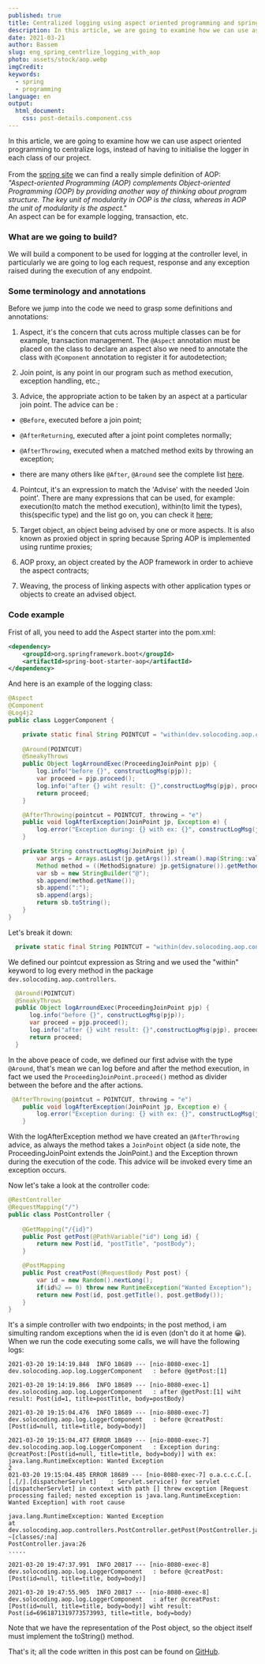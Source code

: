 ```yaml
---
published: true
title: Centralized logging using aspect oriented programming and spring
description: In this article, we are going to examine how we can use aspect programming to centralize logs ...
date: 2021-03-21
author: Bassem
slug: eng_spring_centrlize_logging_with_aop
photo: assets/stock/aop.webp
imgCredit:
keywords:
  - spring
  - programming
language: en
output:
  html_document:
    css: post-details.component.css
---
```

In this article, we are going to examine how we can use aspect oriented programming to centralize logs, instead of having to initialise the logger in each class of our project.
<br>
<br>
From the [spring site](https://docs.spring.io/spring-framework/docs/current/reference/html/core.html#aop) we can find a really simple definition of AOP:
<br>
_"Aspect-oriented Programming (AOP) complements Object-oriented Programming (OOP) by providing another way of thinking about program structure. The key unit of modularity in OOP is the class, whereas in AOP the unit of modularity is the aspect."_
<br>
An aspect can be for example logging, transaction, etc.

### What are we going to build?

We will build a component to be used for logging at the controller level, in particularly we are going to log each request, response and any exception raised during the execution of any endpoint.

### Some terminology and annotations

Before we jump into the code we need to grasp some definitions and annotations:

1. Aspect, it's the concern that cuts across multiple classes can be for example, transaction management. The `@Aspect` annotation must be placed on the class to declare an aspect also we need to annotate the class with `@Component` annotation to register it for autodetection;

2. Join point, is any point in our program such as method execution, exception handling, etc.;

3. Advice, the appropriate action to be taken by an aspect at a particular join point. The advice can be :

- `@Before`, executed before a join point;

- `@AfterReturning`, executed after a joint point completes normally;

- `@AfterThrowing`, executed when a matched method exits by throwing an exception;

- there are many others like  `@After`, `@Around` see the complete list [here](https://docs.spring.io/spring-framework/docs/current/reference/html/core.html#aop-advice).

4. Pointcut, it's an expression to match the 'Advise' with the needed 'Join point'. There are many expressions that can be used, for example: execution(to match the method execution), within(to limit the types), this(specific type) and the list go on, you can check it [here](https://docs.spring.io/spring-framework/docs/current/reference/html/core.html#aop-pointcuts-designators);

5. Target object, an object being advised by one or more aspects. It is also known as proxied object in spring because Spring AOP is implemented using runtime proxies;

6. AOP proxy, an object created by the AOP framework in order to achieve the aspect contracts;

7. Weaving, the process of linking aspects with other application types or objects to create an advised object.

### Code example

Frist of all, you need to add the Aspect starter into the pom.xml:

```xml
<dependency>
	<groupId>org.springframework.boot</groupId>
	<artifactId>spring-boot-starter-aop</artifactId>
</dependency>
```

And here is an example of the logging class:

```java
@Aspect
@Component
@Log4j2
public class LoggerComponent {

    private static final String POINTCUT = "within(dev.solocoding.aop.controllers.*)";
    
    @Around(POINTCUT)
    @SneakyThrows
    public Object logArroundExec(ProceedingJoinPoint pjp) {
        log.info("before {}", constructLogMsg(pjp));
        var proceed = pjp.proceed();
        log.info("after {} wiht result: {}",constructLogMsg(pjp), proceed.toString());
        return proceed;
    }

    @AfterThrowing(pointcut = POINTCUT, throwing = "e")
    public void logAfterException(JoinPoint jp, Exception e) {
        log.error("Exception during: {} with ex: {}", constructLogMsg(jp),  e.toString());
    }

    private String constructLogMsg(JoinPoint jp) {
        var args = Arrays.asList(jp.getArgs()).stream().map(String::valueOf).collect(Collectors.joining(",", "[", "]"));
        Method method = ((MethodSignature) jp.getSignature()).getMethod();
        var sb = new StringBuilder("@");
        sb.append(method.getName());
        sb.append(":");
        sb.append(args);
        return sb.toString();
    }
}
```

Let's break it down:

```java
  private static final String POINTCUT = "within(dev.solocoding.aop.controllers.*)";
```

We defined our pointcut expression as String and we used the "within" keyword to log every method in the package `dev.solocoding.aop.controllers`.

```java
  @Around(POINTCUT)
  @SneakyThrows
  public Object logArroundExec(ProceedingJoinPoint pjp) {
      log.info("before {}", constructLogMsg(pjp));
      var proceed = pjp.proceed();
      log.info("after {} wiht result: {}",constructLogMsg(pjp), proceed.toString());
      return proceed;
  }
```

In the above peace of code, we defined our first advise with the type `@Around`, that's mean we can log before and after the method execution, in fact we used the `ProceedingJoinPoint.proceed()` method as divider between the before and the after actions.

```java
 @AfterThrowing(pointcut = POINTCUT, throwing = "e")
    public void logAfterException(JoinPoint jp, Exception e) {
        log.error("Exception during: {} with ex: {}", constructLogMsg(jp),  e.toString());
    }
```

With the logAfterException method we have created an `@AfterThrowing` advice, as always the method takes a `JoinPoint` object (a side note, the ProceedingJoinPoint extends the JoinPoint.) and the Exception thrown during the execution of the code. This advice will be invoked every time an exception occurs.

Now let's take a look at the controller code:

```java
@RestController
@RequestMapping("/")
public class PostController {
    
    @GetMapping("/{id}")
    public Post getPost(@PathVariable("id") Long id) {
        return new Post(id, "postTitle", "postBody");
    }

    @PostMapping
    public Post creatPost(@RequestBody Post post) {
        var id = new Random().nextLong();
        if(id%2 == 0) throw new RuntimeException("Wanted Exception");
        return new Post(id, post.getTitle(), post.getBody());
    }
}
```

It's a simple controller with two endpoints; in the post method, i am simulting random exceptions when the id is even (don't do it at home 😀). When we run the code executing some calls, we will have the following logs:

```markup
2021-03-20 19:14:19.848  INFO 18689 --- [nio-8080-exec-1] dev.solocoding.aop.log.LoggerComponent   : before @getPost:[1]

2021-03-20 19:14:19.866  INFO 18689 --- [nio-8080-exec-1] dev.solocoding.aop.log.LoggerComponent   : after @getPost:[1] wiht result: Post(id=1, title=postTitle, body=postBody)

2021-03-20 19:15:04.476  INFO 18689 --- [nio-8080-exec-7] dev.solocoding.aop.log.LoggerComponent   : before @creatPost:[Post(id=null, title=title, body=body)]

2021-03-20 19:15:04.477 ERROR 18689 --- [nio-8080-exec-7] dev.solocoding.aop.log.LoggerComponent   : Exception during: @creatPost:[Post(id=null, title=title, body=body)] with ex: java.lang.RuntimeException: Wanted Exception
2
021-03-20 19:15:04.485 ERROR 18689 --- [nio-8080-exec-7] o.a.c.c.C.[.[.[/].[dispatcherServlet]    : Servlet.service() for servlet [dispatcherServlet] in context with path [] threw exception [Request processing failed; nested exception is java.lang.RuntimeException: Wanted Exception] with root cause

java.lang.RuntimeException: Wanted Exception
at dev.solocoding.aop.controllers.PostController.getPost(PostController.java:26) ~[classes/:na]
PostController.java:26
.....

2021-03-20 19:47:37.991  INFO 20817 --- [nio-8080-exec-8] dev.solocoding.aop.log.LoggerComponent   : before @creatPost:[Post(id=null, title=title, body=body)]

2021-03-20 19:47:55.905  INFO 20817 --- [nio-8080-exec-8] dev.solocoding.aop.log.LoggerComponent   : after @creatPost:[Post(id=null, title=title, body=body)] wiht result: Post(id=6961871319773573993, title=title, body=body)

```

Note that we have the representation of the Post object, so the object itself must implement the toString() method.

That's it; all the code written in this post can be found on [GitHub](https://github.com/s0l0c0ding/spring-tips/tree/master/aop).
